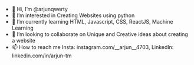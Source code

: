 - 👋 Hi, I’m @arjunqwerty
- 👀 I’m interested in Creating Websites using python
- 🌱 I’m currently learning HTML, Javascript, CSS, ReactJS, Machine Learning
- 💞️ I’m looking to collaborate on Unique and Creative ideas about creating a website
- 📫 How to reach me Insta: instagram.com/__arjun__4703, LinkedIn: linkedin.com/in/arjun-tm

<!---
arjunqwerty/arjunqwerty is a ✨ special ✨ repository because its `README.md` (this file) appears on your GitHub profile.
You can click the Preview link to take a look at your changes.
--->
